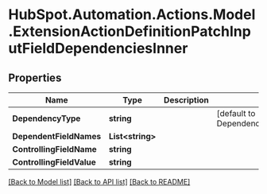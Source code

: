 # HubSpot.Automation.Actions.Model.ExtensionActionDefinitionPatchInputFieldDependenciesInner

## Properties

Name | Type | Description | Notes
------------ | ------------- | ------------- | -------------
**DependencyType** | **string** |  | [default to DependencyTypeEnum.CONDITIONALSINGLEFIELD]
**DependentFieldNames** | **List&lt;string&gt;** |  | 
**ControllingFieldName** | **string** |  | 
**ControllingFieldValue** | **string** |  | 

[[Back to Model list]](../README.md#documentation-for-models) [[Back to API list]](../README.md#documentation-for-api-endpoints) [[Back to README]](../README.md)

